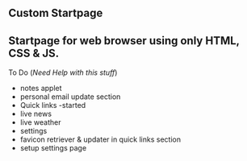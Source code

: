 Custom Startpage
---
Startpage for web browser using only HTML, CSS & JS.
---
To Do (*Need Help with this stuff*)

* notes applet
* personal email update section
* Quick links -started
* live news 
* live weather 
* settings
* favicon retriever & updater in quick links section
* setup settings page
